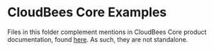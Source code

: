 # CloudBees Core Examples

Files in this folder complement mentions in CloudBees Core product documentation, found [here](https://https://docs.cloudbees.com/docs/cloudbees-core/latest/). As such, they are not standalone.
